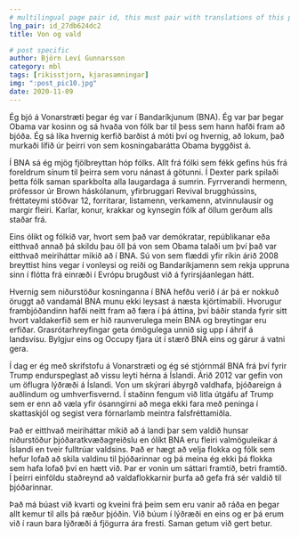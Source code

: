 ```yaml
---
# multilingual page pair id, this must pair with translations of this page. (This name must be unique)
lng_pair: id_27db624dc2
title: Von og vald

# post specific
author: Björn Leví Gunnarsson
category: mbl
tags: [rikisstjorn, kjarasamningar]
img: ":post_pic10.jpg"
date: 2020-11-09
---
```


Ég bjó á Vonarstræti þegar ég var í Bandaríkjunum (BNA). Ég var þar þegar Obama var kosinn og sá hvaða von fólk bar til þess sem hann hafði fram að bjóða. Ég sá líka hvernig kerfið barðist á móti því og hvernig, að lokum, það murkaði lífið úr þeirri von sem kosningabarátta Obama byggðist á. 

Í BNA sá ég mjög fjölbreyttan hóp fólks. Allt frá fólki sem fékk gefins hús frá foreldrum sínum til þeirra sem voru nánast á götunni. Í Dexter park spilaði þetta fólk saman sparkbolta alla laugardaga á sumrin. Fyrrverandi hermenn, prófessor úr Brown háskólanum, yfirbruggari Revival brugghússins, fréttateymi stöðvar 12, forritarar, listamenn, verkamenn, atvinnulausir og margir fleiri. Karlar, konur, krakkar og kynsegin fólk af öllum gerðum alls staðar frá. 

Eins ólikt og fólkið var, hvort sem það var demókratar, repúblikanar eða eitthvað annað þá skildu þau öll þá von sem Obama talaði um því það var eitthvað meiriháttar mikið að í BNA. Sú von sem flæddi yfir ríkin árið 2008 breyttist hins vegar í vonleysi og reiði og Bandaríkjamenn sem rekja uppruna sinn í flótta frá einræði í Evrópu brugðust við á fyrirsjáanlegan hátt. 

Hvernig sem niðurstöður kosninganna í BNA hefðu verið í ár þá er nokkuð öruggt að vandamál BNA munu ekki leysast á næsta kjörtímabili. Hvorugur frambjóðandinn hafði neitt fram að færa í þá áttina, því báðir standa fyrir sitt hvort valdakerfið sem er hið raunverulega mein BNA og breytingar eru erfiðar. Grasrótarhreyfingar geta ómögulega unnið sig upp í áhrif á landsvísu. Bylgjur eins og Occupy fjara út í stærð BNA eins og gárur á vatni gera. 

Í dag er ég með skrifstofu á Vonarstræti og ég sé stjórnmál BNA frá því fyrir Trump endurspeglast að vissu leyti hérna á Íslandi. Árið 2012 var gefin von um öflugra lýðræði á Íslandi. Von um skýrari ábyrgð valdhafa, þjóðareign á auðlindum og umhverfisvernd. Í staðinn fengum við litla útgáfu af Trump sem er enn að væla yfir ósanngirni að mega ekki fara með peninga í skattaskjól og segist vera fórnarlamb meintra falsfréttamiðla. 

Það er eitthvað meiriháttar mikið að á landi þar sem valdið hunsar niðurstöður þjóðaratkvæðagreiðslu en ólíkt BNA eru fleiri valmöguleikar á Íslandi en tveir fulltrúar valdsins. Það er hægt að velja flokka og fólk sem hefur lofað að skila valdinu til þjóðarinnar og þá meina ég ekki þá flokka sem hafa lofað því en hætt við. Þar er vonin um sáttari framtíð, betri framtíð. Í þeirri einföldu staðreynd að valdaflokkarnir þurfa að gefa frá sér valdið til þjóðarinnar. 

Það má búast við kvarti og kveini frá þeim sem eru vanir að ráða en þegar allt kemur til alls þá ræður þjóðin. Við búum í lýðræði en eins og er þá erum við í raun bara lýðræði á fjögurra ára fresti. Saman getum við gert betur.
